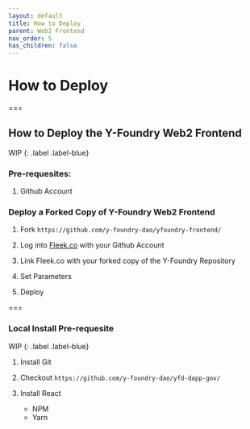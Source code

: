 ```yaml
---
layout: default
title: How to Deploy
parent: Web2 Frontend
nav_order: 5
has_children: false
---
```


# How to Deploy


===

## How to Deploy the Y-Foundry Web2 Frontend

WIP
{: .label .label-blue}

### Pre-requesites:

1. Github Account

### Deploy a Forked Copy of Y-Foundry Web2 Frontend

1. Fork `https://github.com/y-foundry-dao/yfoundry-frontend/`

2. Log into [Fleek.co](https://fleek.co/) with your Github Account

3. Link Fleek.co with your forked copy of the Y-Foundry Repository

4. Set Parameters

5. Deploy

===

### Local Install Pre-requesite 

WIP
{: .label .label-blue}

1. Install Git

2. Checkout `https://github.com/y-foundry-dao/yfd-dapp-gov/`

3. Install React
    - NPM
    - Yarn

